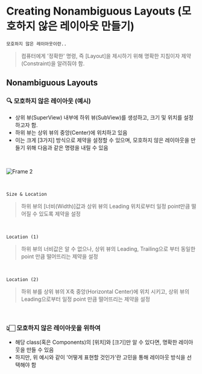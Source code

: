 # Creating Nonambiguous Layouts (모호하지 않은 레이아웃 만들기)
`모호하지 않은 레이아웃이란..`
> 컴퓨터에게 '정확한' 명령, 즉 [Layout]을 제시하기 위해 명확한 지침이자 제약(Constraint)을 알려줘야 함.  

## Nonambiguous Layouts

### 🔍 모호하지 않은 레이아웃 (예시)
- 상위 뷰(SuperView) 내부에 하위 뷰(SubView)를 생성하고, 크기 및 위치를 설정하고자 함.
- 하위 뷰는 상위 뷰의 중앙(Center)에 위치하고 있음
- 이는 크게 [3가지] 방식으로 제약을 설정할 수 있으며, 모호하지 않은 레이아웃을 만들기 위해 다음과 같은 명령을 내릴 수 있음

<br>

![Frame 2](https://github.com/onthelots/iOS-Learning/assets/107039500/9a6c7915-20b6-4c1f-b7eb-b8b24777b8bd)

<br>

`Size & Location`
> 하위 뷰의 [너비(Width)]값과 상위 뷰의 Leading 위치로부터 일정 point만큼 떨어질 수 있도록 제약을 설정 

<br> 

`Location (1)`
> 하위 뷰의 너비값은 알 수 없으나, 상위 뷰의 Leading, Trailing으로 부터 동일한 point 만큼 떨어뜨리는 제약을 설정

<br>

`Location (2)`
> 하위 뷰를 상위 뷰의 X축 중앙(Horizontal Center)에 위치 시키고, 상위 뷰의 Leading으로부터 일정 point 만큼 떨어뜨리는 제약을 설정

<br>

### 👆🏻 모호하지 않은 레이아웃을 위하여
- 해당 class(혹은 Components)의 [위치]와 [크기]만 알 수 있다면, 명확한 레이아웃을 만들 수 있음
- 하지만, 위 예시와 같이 '어떻게 표현할 것인가'란 고민을 통해 레이아웃 방식을 선택해야 함

